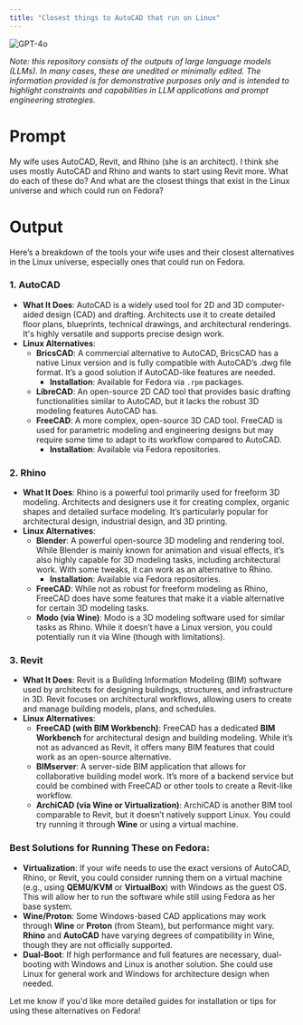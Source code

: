 ```yaml
---
title: "Closest things to AutoCAD that run on Linux"
---
```

![GPT-4o](https://img.shields.io/badge/GPT--4o-3333FF?style=for-the-badge&logo=openai&logoColor=white)



*Note: this repository consists of the outputs of large language models (LLMs). In many cases, these are unedited or minimally edited. The information provided is for demonstrative purposes only and is intended to highlight constraints and capabilities in LLM applications and prompt engineering strategies.*


# Prompt

My wife uses AutoCAD, Revit, and Rhino (she is an architect). I think she uses mostly AutoCAD and Rhino and wants to start using Revit more. What do each of these do? And what are the closest things that exist in the Linux universe and which could run on Fedora?

# Output

Here’s a breakdown of the tools your wife uses and their closest alternatives in the Linux universe, especially ones that could run on Fedora.

### **1. AutoCAD**
   - **What It Does**: AutoCAD is a widely used tool for 2D and 3D computer-aided design (CAD) and drafting. Architects use it to create detailed floor plans, blueprints, technical drawings, and architectural renderings. It's highly versatile and supports precise design work.
   - **Linux Alternatives**:
     - **BricsCAD**: A commercial alternative to AutoCAD, BricsCAD has a native Linux version and is fully compatible with AutoCAD’s .dwg file format. It’s a good solution if AutoCAD-like features are needed.
       - **Installation**: Available for Fedora via `.rpm` packages.
     - **LibreCAD**: An open-source 2D CAD tool that provides basic drafting functionalities similar to AutoCAD, but it lacks the robust 3D modeling features AutoCAD has.
     - **FreeCAD**: A more complex, open-source 3D CAD tool. FreeCAD is used for parametric modeling and engineering designs but may require some time to adapt to its workflow compared to AutoCAD.
       - **Installation**: Available via Fedora repositories.

### **2. Rhino**
   - **What It Does**: Rhino is a powerful tool primarily used for freeform 3D modeling. Architects and designers use it for creating complex, organic shapes and detailed surface modeling. It’s particularly popular for architectural design, industrial design, and 3D printing.
   - **Linux Alternatives**:
     - **Blender**: A powerful open-source 3D modeling and rendering tool. While Blender is mainly known for animation and visual effects, it’s also highly capable for 3D modeling tasks, including architectural work. With some tweaks, it can work as an alternative to Rhino.
       - **Installation**: Available via Fedora repositories.
     - **FreeCAD**: While not as robust for freeform modeling as Rhino, FreeCAD does have some features that make it a viable alternative for certain 3D modeling tasks.
     - **Modo (via Wine)**: Modo is a 3D modeling software used for similar tasks as Rhino. While it doesn’t have a Linux version, you could potentially run it via Wine (though with limitations).

### **3. Revit**
   - **What It Does**: Revit is a Building Information Modeling (BIM) software used by architects for designing buildings, structures, and infrastructure in 3D. Revit focuses on architectural workflows, allowing users to create and manage building models, plans, and schedules.
   - **Linux Alternatives**:
     - **FreeCAD (with BIM Workbench)**: FreeCAD has a dedicated **BIM Workbench** for architectural design and building modeling. While it’s not as advanced as Revit, it offers many BIM features that could work as an open-source alternative.
     - **BIMserver**: A server-side BIM application that allows for collaborative building model work. It’s more of a backend service but could be combined with FreeCAD or other tools to create a Revit-like workflow.
     - **ArchiCAD (via Wine or Virtualization)**: ArchiCAD is another BIM tool comparable to Revit, but it doesn’t natively support Linux. You could try running it through **Wine** or using a virtual machine.

### **Best Solutions for Running These on Fedora**:
- **Virtualization**: If your wife needs to use the exact versions of AutoCAD, Rhino, or Revit, you could consider running them on a virtual machine (e.g., using **QEMU/KVM** or **VirtualBox**) with Windows as the guest OS. This will allow her to run the software while still using Fedora as her base system.
- **Wine/Proton**: Some Windows-based CAD applications may work through **Wine** or **Proton** (from Steam), but performance might vary. **Rhino** and **AutoCAD** have varying degrees of compatibility in Wine, though they are not officially supported.
- **Dual-Boot**: If high performance and full features are necessary, dual-booting with Windows and Linux is another solution. She could use Linux for general work and Windows for architecture design when needed.

Let me know if you'd like more detailed guides for installation or tips for using these alternatives on Fedora!